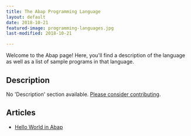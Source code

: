 ```yaml
---
title: The Abap Programming Language
layout: default
date: 2018-10-21
featured-image: programming-languages.jpg
last-modified: 2018-10-21

---
```


Welcome to the Abap page! Here, you'll find a description of the language as well as a list of sample programs in that language.

## Description

No 'Description' section available. [Please consider contributing](https://github.com/TheRenegadeCoder/sample-programs-website).

## Articles

- [Hello World in Abap](https://sampleprograms.io/projects/hello-world/abap)